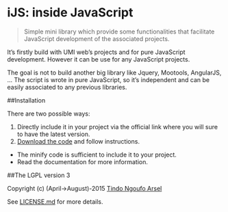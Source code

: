 iJS: inside JavaScript
======================
> Simple mini library which provide some functionalities that facilitate JavaScript development of the associated projects.

It’s firstly build with UMI web’s projects and for pure JavaScript development.
However it can be use for any JavaScript projects.

The goal is not to build another big library like Jquery, Mootools, AngularJS, ...
The script is wrote in pure JavaScript, so it’s independent and can be easily associated to any previous libraries.  

##Installation

There are two possible ways:

1. Directly include it in your project via the official link where you will sure to have the latest version.
2. [Download the code](https://github.com/tnga/extra.js-ijs/archive/master.zip) and follow instructions.
  - The minify code is sufficient to include it to your project.
  - Read the documentation for more information.

##The LGPL version 3

Copyright (c) (April->August)-2015 [Tindo Ngoufo Arsel](mailto:devtnga@gmail.com)

See [LICENSE.md](https://github.com/tnga/extra.js-ijs/blob/master/LICENSE.md) for more details.


